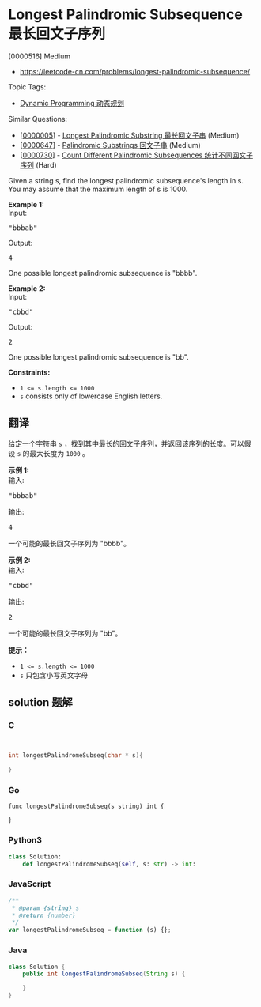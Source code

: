# Longest Palindromic Subsequence 最长回文子序列

[0000516] Medium

- https://leetcode-cn.com/problems/longest-palindromic-subsequence/

Topic Tags:

- [Dynamic Programming 动态规划](https://leetcode-cn.com/tag/dynamic-programming/)

Similar Questions:

- [[0000005](https://leetcode-cn.com/problems/longest-palindromic-substring/)] - [Longest Palindromic Substring 最长回文子串](./0000005.longest-palindromic-substring.md) (Medium)
- [[0000647](https://leetcode-cn.com/problems/palindromic-substrings/)] - [Palindromic Substrings 回文子串](./0000647.palindromic-substrings.md) (Medium)
- [[0000730](https://leetcode-cn.com/problems/count-different-palindromic-subsequences/)] - [Count Different Palindromic Subsequences 统计不同回文子序列](./0000730.count-different-palindromic-subsequences.md) (Hard)

Given a string s, find the longest palindromic subsequence's length in s. You may assume that the maximum length of s is 1000.

**Example 1:**  
Input:

<pre>"bbbab"
</pre>

Output:

<pre>4
</pre>

One possible longest palindromic subsequence is "bbbb".

**Example 2:**  
Input:

<pre>"cbbd"
</pre>

Output:

<pre>2
</pre>

One possible longest palindromic subsequence is "bb".

**Constraints:**

- `1 <= s.length <= 1000`
- `s` consists only of lowercase English letters.

## 翻译

给定一个字符串 `s` ，找到其中最长的回文子序列，并返回该序列的长度。可以假设 `s` 的最大长度为 `1000` 。

**示例 1:**  
输入:

<pre>"bbbab"
</pre>

输出:

<pre>4
</pre>

一个可能的最长回文子序列为 "bbbb"。

**示例 2:**  
输入:

<pre>"cbbd"
</pre>

输出:

<pre>2
</pre>

一个可能的最长回文子序列为 "bb"。

**提示：**

- `1 <= s.length <= 1000`
- `s` 只包含小写英文字母

## solution 题解

### C

```c


int longestPalindromeSubseq(char * s){

}
```

### Go

```golang
func longestPalindromeSubseq(s string) int {

}
```

### Python3

```python
class Solution:
    def longestPalindromeSubseq(self, s: str) -> int:
```

### JavaScript

```javascript
/**
 * @param {string} s
 * @return {number}
 */
var longestPalindromeSubseq = function (s) {};
```

### Java

```java
class Solution {
    public int longestPalindromeSubseq(String s) {

    }
}
```
